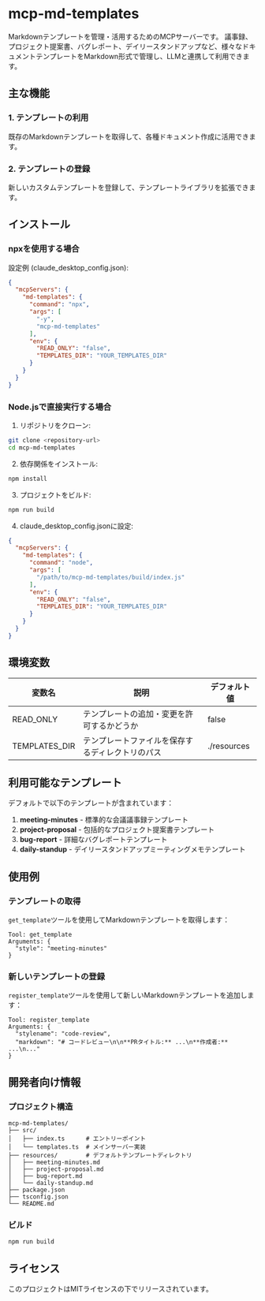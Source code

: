 # mcp-md-templates

Markdownテンプレートを管理・活用するためのMCPサーバーです。
議事録、プロジェクト提案書、バグレポート、デイリースタンドアップなど、様々なドキュメントテンプレートをMarkdown形式で管理し、LLMと連携して利用できます。

## 主な機能

### 1. テンプレートの利用
既存のMarkdownテンプレートを取得して、各種ドキュメント作成に活用できます。

### 2. テンプレートの登録
新しいカスタムテンプレートを登録して、テンプレートライブラリを拡張できます。

## インストール

### npxを使用する場合

設定例 (claude_desktop_config.json):
```json
{
  "mcpServers": {
    "md-templates": {
      "command": "npx",
      "args": [
        "-y",
        "mcp-md-templates"
      ],
      "env": {
        "READ_ONLY": "false",
        "TEMPLATES_DIR": "YOUR_TEMPLATES_DIR"
      }
    }
  }
}
```

### Node.jsで直接実行する場合

1. リポジトリをクローン:
```bash
git clone <repository-url>
cd mcp-md-templates
```

2. 依存関係をインストール:
```bash
npm install
```

3. プロジェクトをビルド:
```bash
npm run build
```

4. claude_desktop_config.jsonに設定:
```json
{
  "mcpServers": {
    "md-templates": {
      "command": "node",
      "args": [
        "/path/to/mcp-md-templates/build/index.js"
      ],
      "env": {
        "READ_ONLY": "false",
        "TEMPLATES_DIR": "YOUR_TEMPLATES_DIR"
      }
    }
  }
}
```

## 環境変数

| 変数名 | 説明 | デフォルト値 |
|--------|------|--------------|
| READ_ONLY | テンプレートの追加・変更を許可するかどうか | false |
| TEMPLATES_DIR | テンプレートファイルを保存するディレクトリのパス | ./resources |

## 利用可能なテンプレート

デフォルトで以下のテンプレートが含まれています：

1. **meeting-minutes** - 標準的な会議議事録テンプレート
2. **project-proposal** - 包括的なプロジェクト提案書テンプレート
3. **bug-report** - 詳細なバグレポートテンプレート
4. **daily-standup** - デイリースタンドアップミーティングメモテンプレート

## 使用例

### テンプレートの取得

`get_template`ツールを使用してMarkdownテンプレートを取得します：

```
Tool: get_template
Arguments: {
  "style": "meeting-minutes"
}
```

### 新しいテンプレートの登録

`register_template`ツールを使用して新しいMarkdownテンプレートを追加します：

```
Tool: register_template
Arguments: {
  "stylename": "code-review",
  "markdown": "# コードレビュー\n\n**PRタイトル:** ...\n**作成者:** ...\n..."
}
```

## 開発者向け情報

### プロジェクト構造

```
mcp-md-templates/
├── src/
│   ├── index.ts      # エントリーポイント
│   └── templates.ts  # メインサーバー実装
├── resources/        # デフォルトテンプレートディレクトリ
│   ├── meeting-minutes.md
│   ├── project-proposal.md
│   ├── bug-report.md
│   └── daily-standup.md
├── package.json
├── tsconfig.json
└── README.md
```

### ビルド

```bash
npm run build
```

## ライセンス

このプロジェクトはMITライセンスの下でリリースされています。